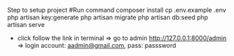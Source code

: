 Step to setup project
#Run command
composer install
cp .env.example .env
php artisan key:generate
php artisan migrate
php artisan db:seed
php artisan serve

- click follow the link in terminal
=> go to admin http://127.0.0.1:8000/admin
=> login account: aadmin@gmail.com, pass: passsword
